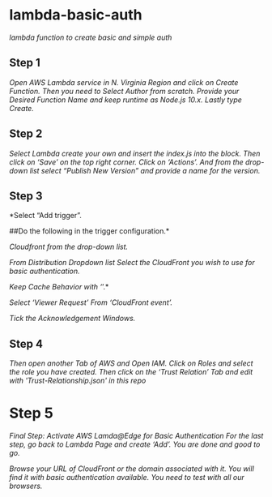 # lambda-basic-auth

*lambda function to create basic and simple auth*


## Step 1 

*Open AWS Lambda service in N. Virginia Region and click on Create Function. Then you need to Select Author from scratch. Provide your Desired Function Name and keep runtime as Node.js 10.x. Lastly type Create.*


## Step 2 

*Select Lambda create your own and insert the index.js into the block. Then click on ‘Save’ on the top right corner. Click on ‘Actions’. And from the drop-down list select “Publish New Version” and provide a name for the version.*


## Step 3 

*Select “Add trigger”.

##Do the following in the trigger configuration.*

*Cloudfront from the drop-down list.*

*From Distribution Dropdown list Select the CloudFront you wish to use for basic authentication.*

*Keep Cache Behavior with ‘*’.*

*Select ‘Viewer Request’ From ‘CloudFront event’.*

*Tick the Acknowledgement Windows.*


## Step 4 

*Then open another Tab of AWS and Open IAM. Click on Roles and select the role you have created. Then click on the ‘Trust Relation’ Tab and edit with 'Trust-Relationship.json' in this repo*


# Step 5 


*Final Step: Activate AWS Lamda@Edge for Basic Authentication
For the last step, go back to Lambda Page and create ‘Add’. You are done and good to go.*


*Browse your URL of CloudFront or the domain associated with it. You will find it with basic authentication available. You need to test with all our browsers.*



